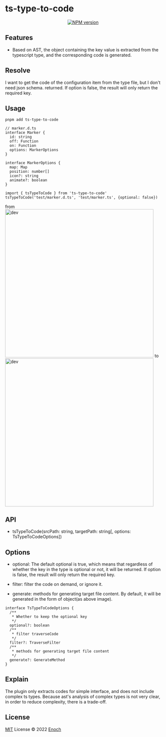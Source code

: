 # ts-type-to-code

<p align="center">
<a href="https://www.npmjs.com/package/ts-type-to-code"><img src="https://img.shields.io/npm/v/ts-type-to-code?color=c95f8b&amp;label=" alt="NPM version"></a>
</p>

## Features
- Based on AST, the object containing the key value is extracted from the typescript type, and the corresponding code is generated.

## Resolve
I want to get the code of the configuration item from the type file, but I don't need json schema.
 returned. If option is false, the result will only return the required key.

## Usage
``` pnpm add ts-type-to-code ```

```
// marker.d.ts
interface Marker {
  id: string
  off: Function
  on: Function
  options: MarkerOptions
}

interface MarkerOptions {
  map: Map
  position: number[]
  icon?: string
  animate?: boolean
}
```

```
import { tsTypeToCode } from 'ts-type-to-code'
tsTypeToCode('test/marker.d.ts', 'test/marker.ts', {optional: false})
```
from
<img src="./assets/source.png" title="dev" style="width:50vw;" />
to
<img src="./assets/target.png" title="dev" style="width:50vw;" />

## API
- tsTypeToCode(srcPath: string, targetPath: string[, options: TsTypeToCodeOptions]) 

## Options
- optional: The default optional is true, which means that regardless of whether the key in the type is optional or not, it will be returned. If option is false, the result will only return the required key.

- filter: filter the code on demand, or ignore it.

- generate: methods for generating target file content. By default, it will be generated in the form of object(as above image).


```
interface TsTypeToCodeOptions {
  /**
   * Whether to keep the optional key
   */
  optional?: boolean
  /**
   * filter traverseCode
   */
  filter?: TraverseFilter
  /**
   * methods for generating target file content
   */
  generate?: GenerateMethod
}
```

## Explain
The plugin only extracts codes for simple interface, and does not include complex ts types. Because ast's analysis of complex types is not very clear, in order to reduce complexity, there is a trade-off.

## License

[MIT](./LICENSE) License © 2022 [Enoch](https://github.com/enochzzz)
